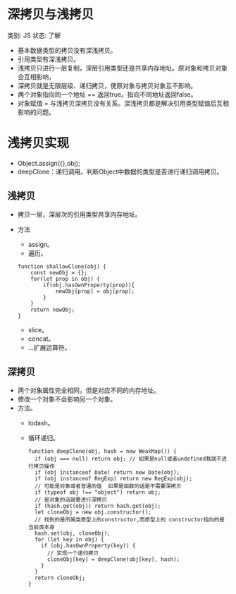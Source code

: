 # 深拷贝与浅拷贝

类别: JS
状态: 了解

- 基本数据类型的拷贝没有深浅拷贝。
- 引用类型有深浅拷贝。
- 浅拷贝只进行一层复制，深层引用类型还是共享内存地址。原对象和拷贝对象会互相影响，
- 深拷贝就是无限层级、递归拷贝，使原对象与拷贝对象互不影响。
- 两个对象指向同一个地址 == 返回true。指向不同地址返回false。
- 对象赋值 = 与浅拷贝深拷贝没有关系。深浅拷贝都是解决引用类型赋值后互相影响的问题。

# 浅拷贝实现

- Object.assign({},obj);
- deepClone：递归调用。判断Object中数据的类型是否进行递归调用拷贝。

## 浅拷贝

- 拷贝一层，深层次的引用类型共享内存地址。
- 方法
    - assign。
    - 遍历。
    
    ```
    function shallowClone(obj) {
        const newObj = {};
        for(let prop in obj) {
            if(obj.hasOwnProperty(prop)){
                newObj[prop] = obj[prop];
            }
        }
        return newObj;
    }
    ```
    
    - slice。
    - concat。
    - …扩展运算符。

## 深拷贝

- 两个对象属性完全相同，但是对应不同的内存地址。
- 修改一个对象不会影响另一个对象。
- 方法。
    - lodash。
    - 循环递归。
        
        ```
        function deepClone(obj, hash = new WeakMap()) {
          if (obj === null) return obj; // 如果是null或者undefined我就不进行拷贝操作
          if (obj instanceof Date) return new Date(obj);
          if (obj instanceof RegExp) return new RegExp(obj);
          // 可能是对象或者普通的值  如果是函数的话是不需要深拷贝
          if (typeof obj !== "object") return obj;
          // 是对象的话就要进行深拷贝
          if (hash.get(obj)) return hash.get(obj);
          let cloneObj = new obj.constructor();
          // 找到的是所属类原型上的constructor,而原型上的 constructor指向的是当前类本身
          hash.set(obj, cloneObj);
          for (let key in obj) {
            if (obj.hasOwnProperty(key)) {
              // 实现一个递归拷贝
              cloneObj[key] = deepClone(obj[key], hash);
            }
          }
          return cloneObj;
        }
        ```